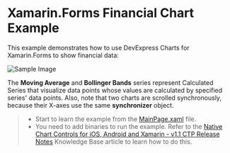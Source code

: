# Xamarin.Forms Financial Chart Example
This example demonstrates how to use DevExpress Charts for Xamarin.Forms to show financial data:

![Sample Image](img/sample.png)

The __Moving Average__ and __Bollinger Bands__ series represent Calculated Series that visualize data points whose values are calculated by specified series' data points.
Also, note that two charts are scrolled synchronously, because their X-axes use the same __synchronizer__ object.

> - Start to learn the example from the [MainPage.xaml](CS/FinancialChartExample/MainPage.xaml) file.
> - You need to add binaries to run the example. Refer to the [Native Chart Controls for iOS, Android and Xamarin - v1.1 CTP Release Notes](https://isc.devexpress.com/Thread/WorkplaceDetails/T671818) Knowledge Base article to learn how to do this.
